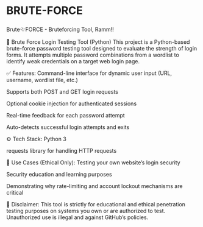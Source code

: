 # BRUTE-FORCE
Brute𓄀FORCE - Bruteforcing Tool, Ramm!!

🔐 Brute Force Login Testing Tool (Python)
This project is a Python-based brute-force password testing tool designed to evaluate the strength of login forms. It attempts multiple password combinations from a wordlist to identify weak credentials on a target web login page.

✅ Features:
Command-line interface for dynamic user input (URL, username, wordlist file, etc.)

Supports both POST and GET login requests

Optional cookie injection for authenticated sessions

Real-time feedback for each password attempt

Auto-detects successful login attempts and exits

⚙️ Tech Stack:
Python 3

requests library for handling HTTP requests

🔐 Use Cases (Ethical Only):
Testing your own website’s login security

Security education and learning purposes

Demonstrating why rate-limiting and account lockout mechanisms are critical

📄 Disclaimer:
This tool is strictly for educational and ethical penetration testing purposes on systems you own or are authorized to test. Unauthorized use is illegal and against GitHub’s policies.
